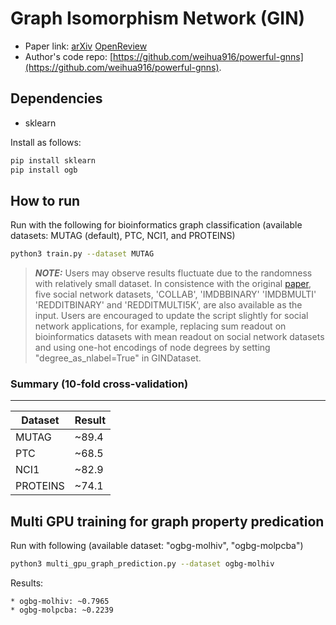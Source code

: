 Graph Isomorphism Network (GIN)
============

- Paper link: [arXiv](https://arxiv.org/abs/1810.00826) [OpenReview](https://openreview.net/forum?id=ryGs6iA5Km) 
- Author's code repo: [https://github.com/weihua916/powerful-gnns](https://github.com/weihua916/powerful-gnns).

Dependencies
------------
- sklearn

Install as follows:
```bash
pip install sklearn
pip install ogb
```

How to run
-------

Run with the following for bioinformatics graph classification (available datasets: MUTAG (default), PTC, NCI1, and PROTEINS)
```bash
python3 train.py --dataset MUTAG
```

> **_NOTE:_**  Users may observe results fluctuate due to the randomness with relatively small dataset.  In consistence with the original [paper](https://arxiv.org/abs/1810.00826), five social network datasets, 'COLLAB', 'IMDBBINARY' 'IMDBMULTI' 'REDDITBINARY' and 'REDDITMULTI5K', are also available as the input. Users are encouraged to update the script slightly for social network applications, for example, replacing sum readout on bioinformatics datasets with mean readout on social network datasets and using one-hot encodings of node degrees by setting "degree_as_nlabel=True" in GINDataset.

### Summary (10-fold cross-validation)
-------
| Dataset       | Result 
| ------------- | -------
| MUTAG         | ~89.4    
| PTC           | ~68.5   
| NCI1          | ~82.9    
| PROTEINS      | ~74.1

Multi GPU training for graph property predication
------

Run with following (available dataset: "ogbg-molhiv", "ogbg-molpcba")
```bash
python3 multi_gpu_graph_prediction.py --dataset ogbg-molhiv
```

Results:
```
* ogbg-molhiv: ~0.7965
* ogbg-molpcba: ~0.2239
```
